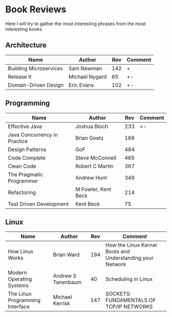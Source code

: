 # Book Reviews
Here I will try to gather the most interesting phrases from the most interesting books


## Architecture
| Name                          | Author              | Rev | Comment     |
|-------------------------------|---------------------|-----|-------------|
| Building Microservices        | Sam Newman          | 142 | +           |
| Release It                    | Michael Nygard      | 65  | +-          |             
| Domain-Driven Design          | Eric Evans          | 102 | +-          |

## Programming
| Name                          | Author              | Rev | Comment     |
|-------------------------------|---------------------|-----|-------------|
| Effective Java                | Joshua Bloch        | 233 | +-          |
| Java Concurrency in Practice  | Brian Goetz         | 168 |             |
| Design Patterns               | GoF                 | 484 |             |
| Code Complete                 | Steve McConnell     | 465 |             |
| Clean Code                    | Robert C Martin     | 367 |             |
| The Pragmatic Programmer      | Andrew Hunt         | 349 |             |
| Refactoring                   | M Fowler, Kent Beck | 214 |             |
| Test Driven Development       | Kent Beck           | 75  |             |

## Linux

| Name                             | Author              | Rev | Comment             |
|----------------------------------|---------------------|-----|---------------------|
| How Linux Works                  | Brian Ward          | 194 | How the Linux Kernel Boots and Understanding your Network |
| Modern Operating Systems         | Andrew S Tanenbaum  | 40  | Scheduling in Linux |
| The Linux Programming Interface  | Michael Kerrisk     | 147 | SOCKETS: FUNDAMENTALS OF TCP/IP NETWORKS |
